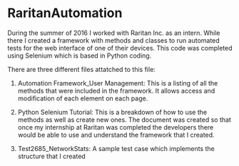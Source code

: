 # RaritanAutomation
During the summer of 2016 I worked with Raritan Inc. as an intern. While there I created a framework with methods and classes to run automated tests for the web interface of one of their devices. This code was completed using Selenium which is based in Python coding.

There are three different files attatched to this file:

1. Automation Framework_User Management: This is a listing of all the methods that were included in the framework. It allows access and modification of each element on each page.

2. Python Selenium Tutorial: This is a breakdown of how to use the methods as well as create new ones. The document was created so that once my internship at Raritan was completed the developers there would be able to use and understand the framework that I created.

3. Test2685_NetworkStats: A sample test case which implements the structure that I created
